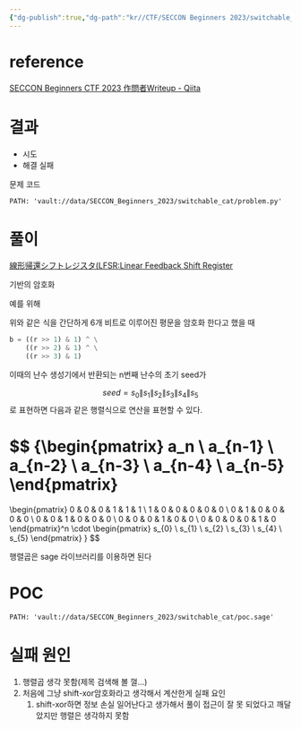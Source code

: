 ```yaml
---
{"dg-publish":true,"dg-path":"kr//CTF/SECCON Beginners 2023/switchable_cat.md","permalink":"/kr//CTF/SECCON Beginners 2023/switchable_cat/","tags":["SECCON_Beginners_2023","crypto","Medium"],"created":"2023-09-10"}
---
```



# reference
[SECCON Beginners CTF 2023 作問者Writeup - Qiita](https://qiita.com/ushigai_sub/items/f1d0593f52590fe10ca3)

# 결과
- 시도
- 해결 실패 


문제 코드

```embed-python
PATH: 'vault://data/SECCON_Beginners_2023/switchable_cat/problem.py'

```


# 풀이

[線形帰還シフトレジスタ(LFSR:Linear Feedback Shift Register](https://ja.wikipedia.org/wiki/%E7%B7%9A%E5%BD%A2%E5%B8%B0%E9%82%84%E3%82%B7%E3%83%95%E3%83%88%E3%83%AC%E3%82%B8%E3%82%B9%E3%82%BF)

기반의 암호화  

예를 위해

위와 같은 식을 간단하게 6개 비트로 이루어진 평문을 암호화 한다고 했을 때
```Python
b = ((r >> 1) & 1) ^ \
    ((r >> 2) & 1) ^ \
    ((r >> 3) & 1)
```

이때의 난수 생성기에서 반환되는 n번째 난수의 초기 seed가


$$
seed = s_{0}\| s_{1}\| s_{2}\| s_{3}\| s_{4}\|s_{5}
$$
로 표현하면 다음과 같은 행렬식으로 연산을 표현할 수 있다.

$$
{\begin{pmatrix}
   a_n \\
   a_{n-1} \\
   a_{n-2} \\
   a_{n-3} \\
   a_{n-4} \\
   a_{n-5}
\end{pmatrix}
=
\begin{pmatrix}
   0 & 0 & 0 & 1 & 1 & 1 \\
   1 & 0 & 0 & 0 & 0 & 0 \\
   0 & 1 & 0 & 0 & 0 & 0 \\
   0 & 0 & 1 & 0 & 0 & 0 \\
   0 & 0 & 0 & 1 & 0 & 0 \\
   0 & 0 & 0 & 0 & 1 & 0
\end{pmatrix}^n
\cdot
\begin{pmatrix}
   s_{0} \\
   s_{1} \\
   s_{2} \\
   s_{3} \\
   s_{4} \\
   s_{5}
\end{pmatrix}
}
$$



행렬곱은 sage 라이브러리를 이용하면 된다

# POC

```embed-python
PATH: 'vault://data/SECCON_Beginners_2023/switchable_cat/poc.sage'

```

# 실패 원인

1. 행렬곱 생각 못함(제목 검색해 볼 껄...)
2. 처음에 그냥 shift-xor암호화라고 생각해서 계산한게 실패 요인
	1. shift-xor하면 정보 손실 일어난다고 생가해서 풀이 접근이 잘 못 되었다고 깨달았지만 행렬은 생각하지 못함
